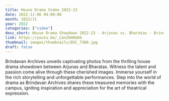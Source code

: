 ```yaml
---
title: House Drama Video 2022-23
date: 2022-11-06 04:00:00
month: 2022/11
year: 2022
categories: ["video"]
desc_short: House Drama Showdown 2022-23 - Arjunas vs. Bharatas - Brindavan Campus Drama Competition
link: https://youtu.be/_LbnZkH0G04
thumbnail: images/thumbnails/DSC_7388.jpg
draft: false
---
```


 Brindavan Archives unveils captivating photos from the thrilling house drama showdown between Arjunas and Bharatas. Witness the talent and passion come alive through these cherished images. Immerse yourself in the rich storytelling and unforgettable performances. Step into the world of drama as Brindavan Archives shares these treasured memories with the campus, igniting inspiration and appreciation for the art of theatrical expression.
